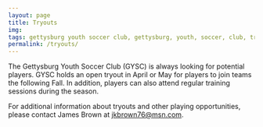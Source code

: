 ```yaml
---
layout: page
title: Tryouts
img: 
tags: gettysburg youth soccer club, gettysburg, youth, soccer, club, tryouts
permalink: /tryouts/
---
```

The Gettysburg Youth Soccer Club (GYSC) is always looking for potential players. GYSC holds an open tryout in April or May for players to join teams the following Fall. In addition, players can also attend regular training sessions during the season.

For additional information about tryouts and other playing opportunities, please contact James Brown at <a href="mailto:jkbrown76@msn.com">jkbrown76@msn.com</a>.